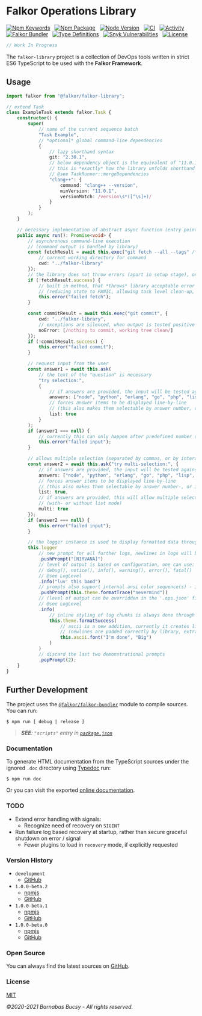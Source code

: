 # **Falkor Operations Library**

[![Npm Keywords](https://img.shields.io/github/package-json/keywords/theonethread/falkor-library "Keywords")](https://www.npmjs.com/package/@falkor/falkor-library "Visit") &nbsp;
[![Npm Package](https://img.shields.io/npm/v/@falkor/falkor-library "Npm")](https://www.npmjs.com/package/@falkor/falkor-library "Visit") &nbsp;
[![Node Version](https://img.shields.io/node/v/@falkor/falkor-library "Node")](https://nodejs.org/ "Visit") &nbsp;
[![CI](https://img.shields.io/github/workflow/status/theonethread/falkor-library/Falkor%20CI%20-%20Manual "CI")](https://github.com/theonethread/falkor-library/actions "Visit") &nbsp;
[![Activity](https://img.shields.io/github/last-commit/theonethread/falkor-library "Activity")](https://github.com/theonethread/falkor-library "Visit") &nbsp;
[![Falkor Bundler](https://img.shields.io/npm/dependency-version/@falkor/falkor-library/dev/@falkor/falkor-bundler "Falkor Bundler")](https://www.npmjs.com/package/@falkor/falkor-bundler "Visit") &nbsp;
[![Type Definitions](https://img.shields.io/npm/types/@falkor/falkor-library "Typings")](https://www.typescriptlang.org/ "Visit") &nbsp;
[![Snyk Vulnerabilities](https://img.shields.io/snyk/vulnerabilities/github/theonethread/falkor-library "Snyk")](https://snyk.io/test/github/theonethread/falkor-library "Visit") &nbsp;
[![License](https://img.shields.io/npm/l/@falkor/falkor-library "MIT")](https://github.com/theonethread/falkor-library/blob/master/license.txt "Visit")

```javascript
// Work In Progress
```

The `falkor-library` project is a collection of DevOps tools written in strict ES6 TypeScript to be used with the **Falkor Framework**.

## **Usage**

```typescript
import falkor from "@falkor/falkor-library";

// extend Task
class ExampleTask extends falkor.Task {
    constructor() {
        super(
            // name of the current sequence batch
            "Task Example",
            // *optional* global command-line dependencies
            {
                // lazy shorthand syntax
                git: "2.30.1",
                // below dependency object is the equivalent of "11.0.1" (lazy shorthand syntax string, like above)
                // this is *exactly* how the library unfolds shorthand dependencies
                // @see TaskRunner::mergeDependencies
                "clang++": {
                    command: "clang++ --version",
                    minVersion: "11.0.1",
                    versionMatch: /version\s*([^\s]+)/
                }
            }
        );
    }

    // necessary implementation of abstract async function (entry point)
    public async run(): Promise<void> {
        // asynchronous command-line execution
        // (command output is handled by library)
        const fetchResult = await this.exec("git fetch --all --tags" /*+ " --recurse-submodules" /**/, {
            // current working directory for command
            cwd: "../falkor-library"
        });
        // the library does not throw errors (apart in setup stage), once running it only reports failure(s)
        if (!fetchResult.success) {
            // built in method, that *throws* library acceptable error
            // (reducing state to PANIC, allowing task level clean-up, then exiting with non-zero exit code)
            this.error("failed fetch");
        }

        const commitResult = await this.exec("git commit", {
            cwd: "../falkor-library",
            // exceptions are silenced, when output is tested positive for any of these *optional* regular expressions
            noError: [/nothing to commit, working tree clean/]
        });
        if (!commitResult.success) {
            this.error("failed commit");
        }

        // request input from the user
        const answer1 = await this.ask(
            // the text of the "question" is necessary
            "try selection:",
            {
                // if answers are provided, the input will be tested against them
                answers: ["node", "python", "erlang", "go", "php", "lisp", "fortran"],
                // forces answer items to be displayed line-by-line
                // (this also makes them selectable by answer number, or interactively)
                list: true
            }
        );
        if (answer1 === null) {
            // currently this can only happen after predefined number of wrong answers, or after timeout
            this.error("failed input");
        }

        // allows multiple selection (separated by commas, or by interactive input)
        const answer2 = await this.ask("try multi-selection:", {
            // if answers are provided, the input will be tested against them
            answers: ["node", "python", "erlang", "go", "php", "lisp", "fortran"],
            // forces answer items to be displayed line-by-line
            // (this also makes them selectable by answer number-, or interactively)
            list: true,
            // if answers are provided, this will allow multiple selection
            // (with- or without list mode)
            multi: true
        });
        if (answer2 === null) {
            this.error("failed input");
        }

        // the logger instance is used to display formatted data throughout the batch
        this.logger
            // new prompt for all further logs, newlines in logs will be indented with same length whitespace
            .pushPrompt("[NIRVANA]")
            // level of output is based on configuration, one can use:
            // debug(), notice(), info(), warning(), error(), fatal()
            // @see LogLevel
            .info("luv' this band")
            // prompts also support internal ansi color sequence(s) - if underlying terminal does too
            .pushPrompt(this.theme.formatTrace("nevermind"))
            // (level of output can be overridden in the '.ops.json' file in project root)
            // @see LogLevel
            .info(
                // inline styling of log chunks is always done through the theme
                this.theme.formatSuccess(
                    // ascii is a new addition, currently it creates lists, and ascii figlet fonts
                    // (newlines are padded correctly by library, extra one added to the end for readability)
                    this.ascii.font("I'm done", "Big")
                )
            )
            // discard the last two demonstrational prompts
            .popPrompt(2);
    }
}
```

## **Further Development**

The project uses the [`@falkor/falkor-bundler`](https://www.npmjs.com/package/@falkor/falkor-bundler "Visit") module to compile sources. You can run:

```
$ npm run [ debug | release ]
```

> _**SEE**: `"scripts"` entry in [`package.json`](https://github.com/theonethread/falkor-library/blob/master/package.json "Open")_

### **Documentation**

To generate HTML documentation from the TypeScript sources under the ignored `.doc` directory using [Typedoc](https://typedoc.org "Visit") run:

```
$ npm run doc
```

Or you can visit the exported [online documentation](https://theonethread.github.io/falkor-library-doc "Visit").

### **TODO**

* Extend error handling with signals:
    * Recognize need of recovery on `SIGINT`
* Run failure log based recovery at startup, rather than secure graceful shutdown on error / signal
    * Fewer plugins to load in `recovery` mode, if explicitly requested

### **Version History**

* `development`
    * [GitHub](https://github.com/theonethread/falkor-library "Visit")
* `1.0.0-beta.2`
    * [npmjs](https://www.npmjs.com/package/@falkor/falkor-library/v/1.0.0-beta.2 "Visit")
    * [GitHub](https://github.com/theonethread/falkor-library/releases/tag/v1.0.0-beta.2 "Visit")
* `1.0.0-beta.1`
    * [npmjs](https://www.npmjs.com/package/@falkor/falkor-library/v/1.0.0-beta.1 "Visit")
    * [GitHub](https://github.com/theonethread/falkor-library/releases/tag/v1.0.0-beta.1 "Visit")
* `1.0.0-beta.0`
    * [npmjs](https://www.npmjs.com/package/@falkor/falkor-library/v/1.0.0-beta.0 "Visit")
    * [GitHub](https://github.com/theonethread/falkor-library/releases/tag/v1.0.0-beta.0 "Visit")

### **Open Source**

You can always find the latest sources on [GitHub](https://github.com/theonethread/falkor-library "Visit").

### **License**

[MIT](https://github.com/theonethread/falkor-library/blob/master/license.txt "Open")

_©2020-2021 Barnabas Bucsy - All rights reserved._
